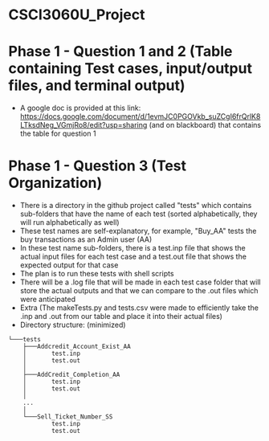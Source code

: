 # CSCI3060U_Project

# Phase 1 - Question 1 and 2 (Table containing Test cases, input/output files, and terminal output)

- A google doc is provided at this link: https://docs.google.com/document/d/1evmJC0PGOVkb_suZCgI6frQrlK8LTksdNeg_VGmjRo8/edit?usp=sharing (and on blackboard) that contains the table for question 1

# Phase 1 - Question 3 (Test Organization)

- There is a directory in the github project called "tests" which contains sub-folders that have the name of each test (sorted alphabetically, they will run alphabetically as well)
- These test names are self-explanatory, for example, "Buy_AA" tests the buy transactions as an Admin user (AA)
- In these test name sub-folders, there is a test.inp file that shows the actual input files for each test case and a test.out file that shows the expected output for that case
- The plan is to run these tests with shell scripts
- There will be a .log file that will be made in each test case folder that will store the actual outputs and that we can compare to the .out files which were anticipated
- Extra (The makeTests.py and tests.csv were made to efficiently take the .inp and .out from our table and place it into their actual files)
- Directory structure: (minimized)
```
└───tests
    ├───Addcredit_Account_Exist_AA
    │       test.inp
    │       test.out
    │
    ├───AddCredit_Completion_AA
    │       test.inp
    │       test.out
    │
    ...
    │
    └───Sell_Ticket_Number_SS
            test.inp
            test.out
```